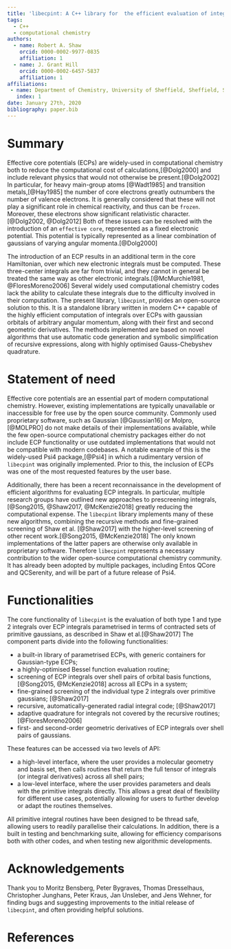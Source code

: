 ```yaml
---
title: 'libecpint: A C++ library for  the efficient evaluation of integrals over effective core potentials'
tags:
  - C++
  - computational chemistry
authors:
  - name: Robert A. Shaw
    orcid: 0000-0002-9977-0835
    affiliation: 1
  - name: J. Grant Hill
    orcid: 0000-0002-6457-5837
    affiliation: 1
affiliations:
 - name: Department of Chemistry, University of Sheffield, Sheffield, S3 7HF
   index: 1
date: January 27th, 2020
bibliography: paper.bib
---
```


# Summary
Effective core potentials (ECPs) are widely-used in computational chemistry both to reduce the computational cost of calculations,[@Dolg2000] and include relevant physics that would not otherwise be present.[@Dolg2002] In particular, for heavy main-group atoms [@Wadt1985] and transition metals,[@Hay1985] the number of core electrons greatly outnumbers the number of valence electrons. It is generally considered that these will not play a significant role in chemical reactivity, and thus can be `frozen`. Moreover, these electrons show significant relativistic character.[@Dolg2002, @Dolg2012] Both of these issues can be resolved with the introduction of an `effective core`, represented as a fixed electronic potential. This potential is typically represented as a linear combination of gaussians of varying angular momenta.[@Dolg2000]

The introduction of an ECP results in an additional term in the core  Hamiltonian, over which new electronic integrals must be computed. These three-center integrals are far from trivial, and they cannot in general be treated the same way as other electronic integrals.[@McMurchie1981, @FloresMoreno2006] Several widely used computational chemistry codes lack the ability to calculate these integrals due to the difficulty involved in their computation. The present library, `libecpint`, provides an open-source solution to this. It is a standalone library written in modern C++ capable of the highly efficient computation of integrals over ECPs with gaussian orbitals of arbitrary angular momentum, along with their first and second geometric derivatives. The methods implemented are based on novel algorithms that use automatic code generation and symbolic simplification of recursive expressions, along with highly optimised Gauss-Chebyshev quadrature.

# Statement of need

Effective core potentials are an essential part of modern computational chemistry. However, existing implementations are typically unavailable or inaccessible for free use by the open source community. Commonly used proprietary software, such as Gaussian [@Gaussian16] or Molpro,[@MOLPRO] do not make details of their implementations available, while the few open-source computational chemistry packages either do not include ECP functionality or use outdated implementations that would not be compatible with modern codebases. A notable example of this is the widely-used Psi4 package,[@Psi4] in which a rudimentary version of `libecpint` was originally implemented. Prior to this, the inclusion of ECPs was one of the most requested features by the user base.

Additionally, there has been a recent reconnaissance in the development of efficient algorithms for evaluating ECP integrals. In particular, multiple research groups have outlined new approaches to prescreening integrals,[@Song2015, @Shaw2017, @McKenzie2018] greatly reducing the computational expense. The `libecpint` library implements many of these new algorithms, combining the recursive methods and fine-grained screening of Shaw et al. [@Shaw2017] with the higher-level screening of other recent work.[@Song2015, @McKenzie2018] The only known implementations of the latter papers are otherwise only available in proprietary software. Therefore `libecpint` represents a necessary contribution to the wider open-source computational chemistry community. It has already been adopted by multiple packages, including Entos QCore and QCSerenity, and will be part of a future release of Psi4.

# Functionalities

The core functionality of `libecpint` is the evaluation of both type 1 and type 2 integrals over ECP integrals parametrised in terms of contracted sets of primitive gaussians, as described in Shaw et al.[@Shaw2017] The component parts divide into the following functionalities:
- a built-in library of parametrised ECPs, with generic containers for Gaussian-type ECPs;
- a highly-optimised Bessel function evaluation routine;
- screening of ECP integrals over shell pairs of orbital basis functions,[@Song2015, @McKenzie2018] across all ECPs in a system;
- fine-grained screening of the individual type 2 integrals over primitive gaussians; [@Shaw2017]
- recursive, automatically-generated radial integral code; [@Shaw2017]
- adaptive quadrature for integrals not covered by the recursive routines; [@FloresMoreno2006]
- first- and second-order geometric derivatives of ECP integrals over shell pairs of gaussians.

These features can be accessed via two levels of API:
- a high-level interface, where the user provides a molecular geometry and basis set, then calls routines that return the full tensor of integrals (or integral derivatives) across all shell pairs;
- a low-level interface, where the user provides parameters and deals with the primitive integrals directly.
This allows a great deal of flexibility for different use cases, potentially allowing for users to further develop or adapt the routines themselves.

All primitive integral routines have been designed to be thread safe, allowing users to readily parallelise their calculations. In addition, there is a built in testing and benchmarking suite, allowing for efficiency comparisons both with other codes, and when testing new algorithmic developments.  

# Acknowledgements

Thank you to Moritz Bensberg, Peter Bygraves, Thomas Dresselhaus, Christopher Junghans, Peter Kraus, Jan Unsleber, and Jens Wehner, for finding bugs and suggesting improvements to the initial release of `libecpint`, and often providing helpful solutions.

# References
